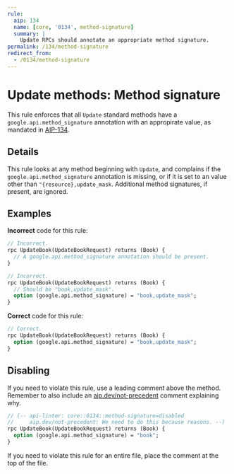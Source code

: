 ```yaml
---
rule:
  aip: 134
  name: [core, '0134', method-signature]
  summary: |
    Update RPCs should annotate an appropriate method signature.
permalink: /134/method-signature
redirect_from:
  - /0134/method-signature
---
```


# Update methods: Method signature

This rule enforces that all `Update` standard methods have a
`google.api.method_signature` annotation with an appropirate value, as mandated
in [AIP-134][].

## Details

This rule looks at any method beginning with `Update`, and complains if the
`google.api.method_signature` annotation is missing, or if it is set to an
value other than `"{resource},update_mask`. Additional method signatures, if
present, are ignored.

## Examples

**Incorrect** code for this rule:

```proto
// Incorrect.
rpc UpdateBook(UpdateBookRequest) returns (Book) {
  // A google.api.method_signature annotation should be present.
}
```

```proto
// Incorrect.
rpc UpdateBook(UpdateBookRequest) returns (Book) {
  // Should be "book,update_mask".
  option (google.api.method_signature) = "book,update_mask";
}
```

**Correct** code for this rule:

```proto
// Correct.
rpc UpdateBook(UpdateBookRequest) returns (Book) {
  option (google.api.method_signature) = "book,update_mask";
}
```

## Disabling

If you need to violate this rule, use a leading comment above the method.
Remember to also include an [aip.dev/not-precedent][] comment explaining why.

```proto
// (-- api-linter: core::0134::method-signature=disabled
//     aip.dev/not-precedent: We need to do this because reasons. --)
rpc UpdateBook(UpdateBookRequest) returns (Book) {
  option (google.api.method_signature) = "book";
}
```

If you need to violate this rule for an entire file, place the comment at the
top of the file.

[aip-134]: https://aip.dev/134
[aip.dev/not-precedent]: https://aip.dev/not-precedent
